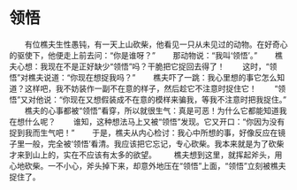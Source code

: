 # 领悟
　　有位樵夫生性愚钝，有一天上山砍柴，他看见一只从未见过的动物。在好奇心的驱使下，他便走上前去问：“你是谁呀？” 
　　那动物说：“我叫‘领悟’。” 
　　樵夫心想：我现在不是正好缺少“领悟”吗？干脆把它捉回去得了！ 
　　这时，“领悟”对樵夫说道：“你现在想捉我吗？” 
　　樵夫吓了一跳：我心里想的事它怎么知道？这样吧，我不妨装作一副不在意的样子，然后趁它不注意时捉住它！ 
　　“领悟”又对他说：“你现在又想假装成不在意的模样来骗我，等我不注意时把我捉住。” 
　　樵夫的心事都被“领悟”看穿，所以就很生气：真是可恶！为什么它都能知道我在想什么呢？ 
　　谁知，这种想法马上又被“领悟”发现。它又开口：“你因为没有捉到我而生气吧！” 
　　于是，樵夫从内心检讨：我心中所想的事，好像反应在镜子里一般，完全被‘领悟’看清。我应该把它忘记，专心砍柴。我本来就是为了砍柴才来到山上的，实在不应该有太多的欲望。 
　　樵夫想到这里，就挥起斧头，用心地砍柴。一不小心，斧头掉下来，却意外地压在“领悟”上面，“领悟”立刻被樵夫捉住了。
 